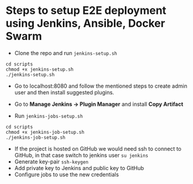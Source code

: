# Steps to setup E2E deployment using Jenkins, Ansible, Docker Swarm

- Clone the repo and run `jenkins-setup.sh`

```
cd scripts
chmod +x jenkins-setup.sh
./jenkins-setup.sh
```

- Go to localhost:8080 and follow the mentioned steps to create admin user and then install suggested plugins.

- Go to **Manage Jenkins -> Plugin Manager** and install **Copy Artifact**

- Run `jenkins-jobs-setup.sh`

```
cd scripts
chmod +x jenkins-job-setup.sh
./jenkins-job-setup.sh
```

- If the project is hosted on GitHub we would need ssh to connect to GitHub, in that case switch to jenkins user `su jenkins`
- Generate key-pair `ssh-keygen`
- Add private key to Jenkins and public key to GitHub
- Configure jobs to use the new credentials
